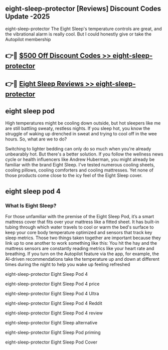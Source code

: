 ## eight-sleep-protector [Reviews​] Discount Codes Update -2025

eight-sleep-protector The Eight Sleep's temperature controls are great, and the vibrational alarm is really cool. But I could honestly give or take the Autopilot membership

## 👉🔴 [$500 Off Discount Codes >> eight-sleep-protector](http://download.freeplayer.one?title=eight-sleep-protector&ref=18-ES)

## 👉🔴 [Eight Sleep Reviews >> eight-sleep-protector](http://download.freeplayer.one?title=eight-sleep-protector&ref=18-ES)

## eight sleep pod

High temperatures might be cooling down outside, but hot sleepers like me are still battling sweaty, restless nights. If you sleep hot, you know the struggle of waking up drenched in sweat and trying to cool off in the wee hours. So, what are we to do?

Switching to lighter bedding can only do so much when you're already unbearably hot. But there's a better solution. If you follow the wellness news cycle or health influencers like Andrew Huberman, you might already be familiar with the brand Eight Sleep. I've tested numerous cooling sheets, cooling pillows, cooling comforters and cooling mattresses. Yet none of those products come close to the icy feel of the Eight Sleep cover.

## eight sleep pod 4

### What Is Eight Sleep?

For those unfamiliar with the premise of the Eight Sleep Pod, it’s a smart mattress cover that fits over your mattress like a fitted sheet. It has built-in tubing through which water travels to cool or warm the bed's surface to keep your core body temperature optimized and sensors that track key sleep metrics. Those two things taken together are important because they link up to one another to work something like this: You hit the hay and the mattress sensors are constantly reading metrics like your heart rate and breathing. If you turn on the Autopilot feature via the app, for example, the AI-driven recommendations take the temperature up and down at different times during the night to help you wake up feeling refreshed

eight-sleep-protector Eight Sleep Pod 4

eight-sleep-protector Eight Sleep Pod 4 price

eight-sleep-protector Eight Sleep Pod 4 Ultra

eight-sleep-protector Eight Sleep Pod 4 Reddit

eight-sleep-protector Eight Sleep Pod 4 review

eight-sleep-protector Eight Sleep alternative

eight-sleep-protector Eight Sleep Pod priming

eight-sleep-protector Eight Sleep Pod Cover
